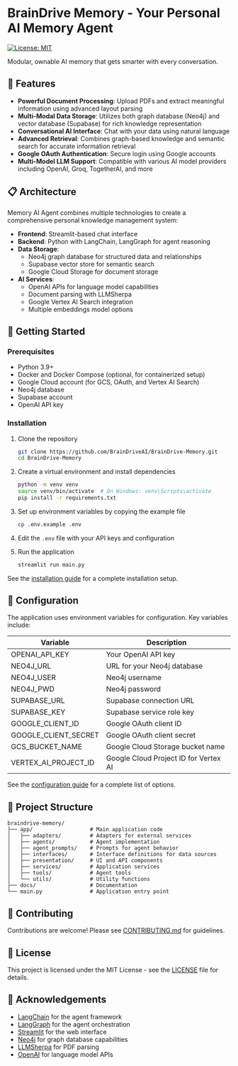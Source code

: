 # BrainDrive Memory - Your Personal AI Memory Agent

[![License: MIT](https://img.shields.io/badge/License-MIT-yellow.svg)](https://opensource.org/licenses/MIT)

Modular, ownable AI memory that gets smarter with every conversation.

## 🌟 Features

- **Powerful Document Processing**: Upload PDFs and extract meaningful information using advanced layout parsing
- **Multi-Modal Data Storage**: Utilizes both graph database (Neo4j) and vector database (Supabase) for rich knowledge representation
- **Conversational AI Interface**: Chat with your data using natural language
- **Advanced Retrieval**: Combines graph-based knowledge and semantic search for accurate information retrieval
- **Google OAuth Authentication**: Secure login using Google accounts
- **Multi-Model LLM Support**: Compatible with various AI model providers including OpenAI, Groq, TogetherAI, and more

## 📋 Architecture

Memory AI Agent combines multiple technologies to create a comprehensive personal knowledge management system:

- **Frontend**: Streamlit-based chat interface
- **Backend**: Python with LangChain, LangGraph for agent reasoning
- **Data Storage**:
  - Neo4j graph database for structured data and relationships
  - Supabase vector store for semantic search
  - Google Cloud Storage for document storage
- **AI Services**:
  - OpenAI APIs for language model capabilities
  - Document parsing with LLMSherpa
  - Google Vertex AI Search integration
  - Multiple embeddings model options

## 🚀 Getting Started

### Prerequisites

- Python 3.9+
- Docker and Docker Compose (optional, for containerized setup)
- Google Cloud account (for GCS, OAuth, and Vertex AI Search)
- Neo4j database
- Supabase account
- OpenAI API key

### Installation

1. Clone the repository
   ```bash
   git clone https://github.com/BrainDriveAI/BrainDrive-Memory.git
   cd BrainDrive-Memory
   ```

2. Create a virtual environment and install dependencies
   ```bash
   python -m venv venv
   source venv/bin/activate  # On Windows: venv\Scripts\activate
   pip install -r requirements.txt
   ```

3. Set up environment variables by copying the example file
   ```bash
   cp .env.example .env
   ```

4. Edit the `.env` file with your API keys and configuration

5. Run the application
   ```bash
   streamlit run main.py
   ```

See the [installation guide](docs/installation.md) for a complete installation setup.

## 🔧 Configuration

The application uses environment variables for configuration. Key variables include:

| Variable             | Description                           |
|----------------------|---------------------------------------|
| OPENAI_API_KEY       | Your OpenAI API key                   |
| NEO4J_URL            | URL for your Neo4j database           |
| NEO4J_USER           | Neo4j username                        |
| NEO4J_PWD            | Neo4j password                        |
| SUPABASE_URL         | Supabase connection URL               |
| SUPABASE_KEY         | Supabase service role key             |
| GOOGLE_CLIENT_ID     | Google OAuth client ID                |
| GOOGLE_CLIENT_SECRET | Google OAuth client secret            |
| GCS_BUCKET_NAME      | Google Cloud Storage bucket name      |
| VERTEX_AI_PROJECT_ID | Google Cloud Project ID for Vertex AI |

See the [configuration guide](docs/configuration.md) for a complete list of options.

## 🧩 Project Structure

```
braindrive-memory/
├── app/                  # Main application code
│   ├── adapters/         # Adapters for external services
│   ├── agents/           # Agent implementation
│   ├── agent_prompts/    # Prompts for agent behavior
│   ├── interfaces/       # Interface definitions for data sources
│   ├── presentation/     # UI and API components
│   ├── services/         # Application services
│   ├── tools/            # Agent tools
│   └── utils/            # Utility functions
├── docs/                 # Documentation
└── main.py               # Application entry point
```

## 🤝 Contributing

Contributions are welcome! Please see [CONTRIBUTING.md](docs/contributing.md) for guidelines.

## 📄 License

This project is licensed under the MIT License - see the [LICENSE](LICENSE) file for details.

## 🙏 Acknowledgements

- [LangChain](https://github.com/langchain-ai/langchain) for the agent framework
- [LangGraph](https://github.com/langchain-ai/langgraph) for the agent orchestration
- [Streamlit](https://streamlit.io/) for the web interface
- [Neo4j](https://neo4j.com/) for graph database capabilities
- [LLMSherpa](https://github.com/nlmatics/nlm-ingestor) for PDF parsing
- [OpenAI](https://openai.com/) for language model APIs
